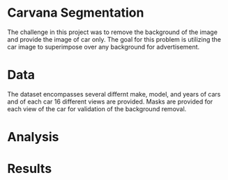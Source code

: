 # Carvana Segmentation
The challenge in this project was to remove the background of the image and provide the image of car only. The goal for this problem is utilizing the car image to superimpose over any background for advertisement. 
# Data
The dataset encompasses several differnt make, model, and years of cars and of each car 16 different views are provided. Masks are provided for each view of the car for validation of the background removal. 
# Analysis

# Results

